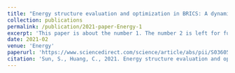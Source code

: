```yaml
---
title: "Energy structure evaluation and optimization in BRICS: A dynamic analysis based on a slack based measurement DEA with undesirable outputs"
collection: publications
permalink: /publication/2021-paper-Energy-1
excerpt: 'This paper is about the number 1. The number 2 is left for future work.'
date: 2021-02
venue: 'Energy'
paperurl: 'https://www.sciencedirect.com/science/article/abs/pii/S0360544220323586'
citation: 'Sun, S., Huang, C., 2021. Energy structure evaluation and optimization in BRICS: A dynamic analysis based on a slack based measurement DEA with undesirable outputs. Energy 216. https://doi.org/10.1016/j.energy.2020.119251'
---
```

